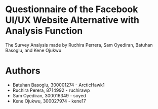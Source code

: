# Questionnaire of the Facebook UI/UX Website Alternative with Analysis Function

The Survey Analysis made by Ruchira Perrera, Sam Oyediran, Batuhan Basoglu, and Kene Ojukwu


# Authors

- Batuhan Basoglu, 300001274 - ArcticHawk1
- Ruchira Perera, 8714992 - ruchirawp
- Sam Oyediran, 300016349 - soyed
- Kene Ojukwu, 300027974 - kene17
